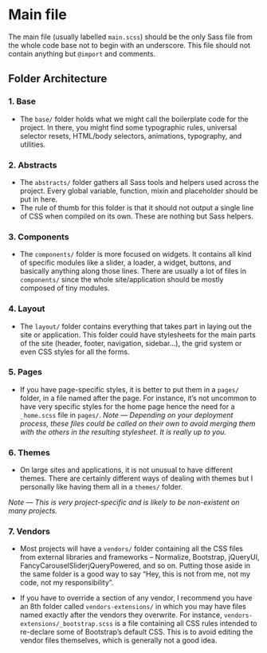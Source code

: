 # Main file

The main file (usually labelled `main.scss`) should be the only Sass file from the whole code base not to begin with an underscore. This file should not contain anything but `@import` and comments.

## Folder Architecture

### 1. Base
- The `base/` folder holds what we might call the boilerplate code for the project. In there, you might find some typographic rules, universal selector resets, HTML/body selectors, animations, typography, and utilities.

### 2. Abstracts 
- The `abstracts/` folder gathers all Sass tools and helpers used across the project. Every global variable, function, mixin and placeholder should be put in here. 
- The rule of thumb for this folder is that it should not output a single line of CSS when compiled on its own. These are nothing but Sass helpers.

### 3. Components
- The `components/` folder is more focused on widgets. It contains all kind of specific modules like a slider, a loader, a widget, buttons, and basically anything along those lines. There are usually a lot of files in `components/` since the whole site/application should be mostly composed of tiny modules.

### 4. Layout
- The `layout/` folder contains everything that takes part in laying out the site or application. This folder could have stylesheets for the main parts of the site (header, footer, navigation, sidebar…), the grid system or even CSS styles for all the forms.

### 5. Pages
- If you have page-specific styles, it is better to put them in a `pages/` folder, in a file named after the page. For instance, it’s not uncommon to have very specific styles for the home page hence the need for a `_home.scss` file in `pages/`.
*Note — Depending on your deployment process, these files could be called on their own to avoid merging them with the others in the resulting stylesheet. It is really up to you.*

### 6. Themes
- On large sites and applications, it is not unusual to have different themes. There are certainly different ways of dealing with themes but I personally like having them all in a `themes/` folder.

*Note — This is very project-specific and is likely to be non-existent on many projects.*

### 7. Vendors
- Most projects will have a `vendors/` folder containing all the CSS files from external libraries and frameworks – Normalize, Bootstrap, jQueryUI, FancyCarouselSliderjQueryPowered, and so on. Putting those aside in the same folder is a good way to say “Hey, this is not from me, not my code, not my responsibility”.

- If you have to override a section of any vendor, I recommend you have an 8th folder called `vendors-extensions/` in which you may have files named exactly after the vendors they overwrite. For instance, `vendors-extensions/_bootstrap.scss` is a file containing all CSS rules intended to re-declare some of Bootstrap’s default CSS. This is to avoid editing the vendor files themselves, which is generally not a good idea.